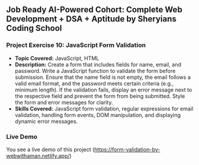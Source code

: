 ## Job Ready AI-Powered Cohort: Complete Web Development + DSA + Aptitude by Sheryians Coding School

### Project Exercise 10: JavaScript Form Validation

- **Topic Covered:** JavaScript, HTML
- **Description:** Create a form that includes fields for name, email, and password. Write a JavaScript function to validate the form before submission. Ensure that the name field is not empty, the email follows a valid email format, and the password meets certain criteria (e.g., minimum length). If the validation fails, display an error message next to the respective field and prevent the form from being submitted. Style the form and error messages for clarity.
- **Skills Covered:** JavaScript form validation, regular expressions for email validation, handling form events, DOM manipulation, and displaying dynamic error messages.

### Live Demo

You see a live demo of this project (https://form-validation-by-webwithaman.netlify.app/)
